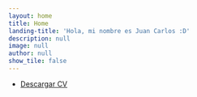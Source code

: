 ```yaml
---
layout: home
title: Home
landing-title: 'Hola, mi nombre es Juan Carlos :D'
description: null
image: null
author: null
show_tile: false
---
```

<ul class="actions">
  <li><a href="./assets/Profile.pdf" class="button icon fa-download">Descargar CV</a></li>
  
</ul>

